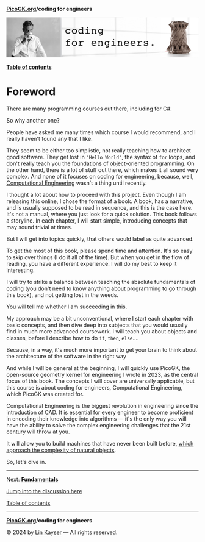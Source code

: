 **[PicoGK.org](https://picogk.org)/coding for engineers**

![Coding for Engineers](assets/CodingforEngineers.jpg)

**[Table of contents](TOC.md)**

# Foreword

There are many programming courses out there, including for C#.

So why another one?

People have asked me many times which course I would recommend, and I really haven't found any that I like.

They seem to be either too simplistic, not really teaching how to architect good software. They get lost in `"Hello World"`, the syntax of `for` loops, and don't really teach you the foundations of object-oriented programming. On the other hand, there is a lot of stuff out there, which makes it all sound very complex. And none of it focuses on coding for engineering, because, well, [Computational Engineering](https://leap71.com/computationalengineering/) wasn't a thing until recently.

I thought a lot about how to proceed with this project. Even though I am releasing this online, I chose the format of a book. A book, has a narrative, and is usually supposed to be read in sequence, and this is the case here. It's not a manual, where you just look for a quick solution. This book follows a storyline. In each chapter, I will start simple, introducing concepts that may sound trivial at times. 

But I will get into topics quickly, that others would label as quite advanced.

To get the most of this book, please spend time and attention. It's so easy to skip over things (I do it all of the time). But when you get in the flow of reading, you have a different experience. I will do my best to keep it interesting.

I will try to strike a balance between teaching the absolute fundamentals of coding (you don't need to know anything about programming to go through this book), and not getting lost in the weeds.

You will tell me whether I am succeeding in this. 

My approach may be a bit unconventional, where I start each chapter with basic concepts, and then dive deep into subjects that you would usually find in much more advanced coursework. I will teach you about objects and classes, before I describe how to do `if`, `then`, `else`....

Because, in a way, it's much more important to get your brain to think about the architecture of the software in the right way

And while I will be general at the beginning, I will quickly use PicoGK, the open-source geometry kernel for engineering I wrote in 2023, as the central focus of this book. The concepts I will cover are universally applicable, but this course is about coding for engineers, Computational Engineering, which PicoGK was created for.

Computational Engineering is the biggest revolution in engineering since the introduction of CAD. It is essential for every engineer to become proficient in encoding their knowledge into algorithms — it's the only way you will have the ability to solve the complex engineering challenges that the 21st century will throw at you. 

It will allow you to build machines that have never been built before, [which approach the complexity of natural objects](https://www.ted.com/talks/lin_kayser_let_s_build_machines_as_complex_as_nature).

So, let's dive in.

------

Next: **[Fundamentals](2-fundamentals.md)**

[Jump into the discussion here](https://github.com/leap71/PicoGK/discussions/categories/coding-for-computational-engineers)

[Table of contents](TOC.md)

------

**[PicoGK.org](https://picogk.org)/coding for engineers**

© 2024 by [Lin Kayser](https://www.linkedin.com/in/linkayser/) — All rights reserved.
